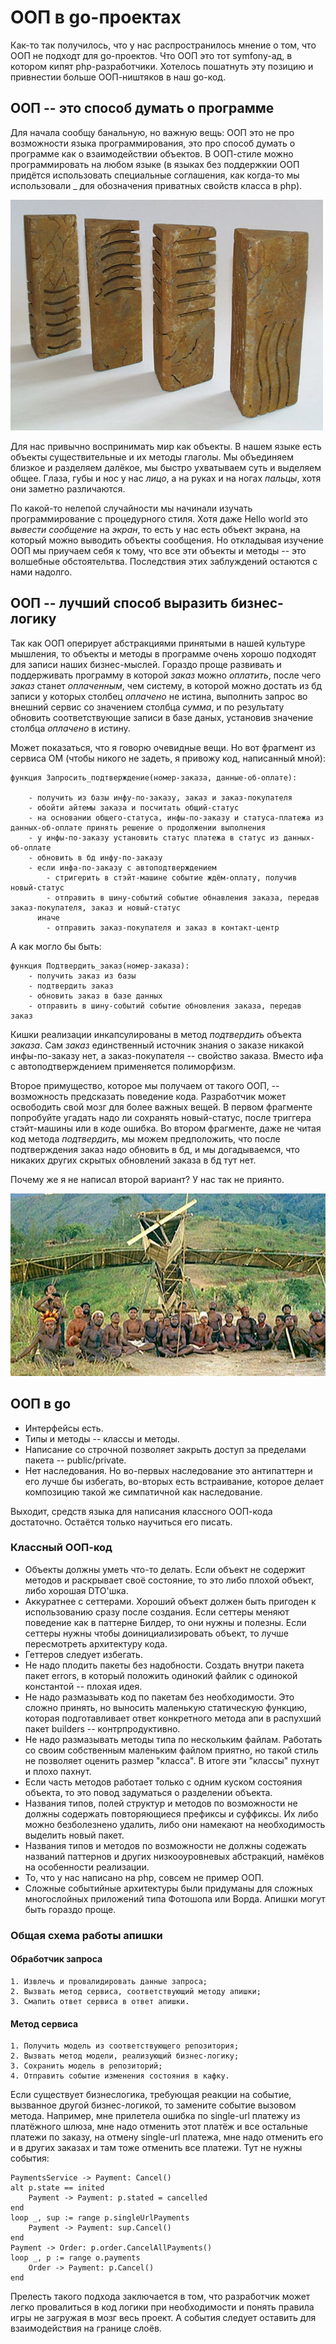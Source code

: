 # ООП в go-проектах

Как-то так получилось, что у нас распространилось мнение о том, что ООП не подходт для  go-проектов. Что ООП это тот symfony-ад, в котором кипят php-разработчики. Хотелось пошатнуть эту позицию и привнестии больше ООП-ништяков в наш go-код.


## ООП -- это способ думать о программе

Для начала сообщу банальную, но важную вещь: ООП это не про возможности языка программирования, это про способ думать о программе как о взаимодействии объектов. В ООП-стиле можно программировать на любом языке (в языках без поддержкии ООП придётся использовать специальные соглашения, как когда-то мы использовали _ для обозначения приватных свойств класса в php).

![ветер дует](./5el.jpg)

Для нас привычно воспринимать мир как объекты. В нашем языке есть объекты существительные и их методы глаголы. Мы объединяем близкое и разделяем далёкое, мы быстро ухватываем суть и выделяем общее. Глаза, губы и нос у нас *лицо*, а на руках и на ногах *пальцы*, хотя они заметно различаются.

По какой-то нелепой случайности мы начинали изучать программирование с процедурного стиля. Хотя даже Hello world это *вывести* *сообщение* на *экран*, то есть у нас есть объект экрана, на который можно выводить объекты сообщения. Но откладывая изучение ООП мы приучаем себя к тому, что все эти объекты и методы -- это волшебные обстоятельтва. Последствия этих заблуждений остаются с нами надолго.

## ООП -- лучший способ выразить бизнес-логику

Так как ООП оперирует абстракциями принятыми в нашей культуре мышления, то объекты и методы в программе очень хорошо подходят для записи наших бизнес-мыслей. Гораздо проще развивать и поддерживать программу в которой *заказ* можно *оплатить*, после чего *заказ* станет *оплаченным*, чем систему, в которой можно достать из бд записи у которых столбец _оплачено_ не истина, выполнить запрос во внешний сервис со значением столбца _сумма_, и по результату обновить соответствующие записи в базе даных, установив значение столбца _оплачено_ в истину.

Может показаться, что я говорю очевидные вещи. Но вот фрагмент из сервиса OM (чтобы никого не задеть, я привожу код, написанный мной):

```
функция Запросить_подтверждение(номер-заказа, данные-об-оплате):

	- получить из базы инфу-по-заказу, заказ и заказ-покупателя
	- обойти айтемы заказа и посчитать общий-статус
	- на основании общего-статуса, инфы-по-заказу и статуса-платежа из данных-об-оплате принять решение о продолжении выполнения
	- у инфы-по-заказу установить статус платежа в статус из данных-об-оплате
	- обновить в бд инфу-по-заказу
	- если инфа-по-заказу с автоподтверждением
		- стригерить в стэйт-машине событие ждём-оплату, получив новый-статус
		- отправить в шину-событий событие обнавления заказа, передав заказ-покупателя, заказ и новый-статус
	  иначе
		- отправить заказ-покупателя и заказ в контакт-центр 
```

А как могло бы быть:

```
функция Подтвердить_заказ(номер-заказа):
	- получить заказ из базы
	- подтвердить заказ
	- обновить заказ в базе данных
	- отправить в шину-событий событие обновления заказа, передав заказ
```

Кишки реализации инкапсулированы в метод *подтвердить* объекта *заказа*. Сам *заказ* единственный источник знания о заказе никакой инфы-по-заказу нет, а заказ-покупателя -- свойство заказа. Вместо ифа с автоподтверждением применяется полиморфизм.

Второе примущество, которое мы получаем от такого ООП, -- возможность предсказать поведение кода. Разработчик может освободить свой мозг для более важных вещей. В первом фрагменте попробуйте угадать надо ли сохранять новый-статус, после триггера стэйт-машины или в коде ошибка. Во втором фрагменте, даже не читая код метода *подтвердить*, мы можем предположить, что после подтверждения заказ надо обновить в бд, и мы догадываемся, что никаких других скрытых обновлений заказа в бд тут нет.

Почему же я не написал второй вариант? У нас так не приянто.

![карго культ](./cargo.jpg)

## ООП в go

- Интерфейсы есть.
- Типы и методы -- классы и методы.
- Написание со строчной позволяет закрыть доступ за пределами пакета -- public/private.
- Нет наследования. Но во-первых наследование это антипаттерн и его лучше бы избегать, во-вторых есть встраивание, которое делает композицию такой же симпатичной как наследование.

Выходит, средств языка для написания классного ООП-кода достаточно. Остаётся только научиться его писать.

### Классный ООП-код

- Объекты должны уметь что-то делать. Если объект не содержит методов и раскрывает своё состояние, то это либо плохой объект, либо хорошая DTO'шка.
- Аккуратнее с сеттерами. Хороший объект должен быть пригоден к использованию сразу после создания. Если сеттеры меняют поведение как в паттерне Билдер, то они нужны и полезны. Если сеттеры нужны чтобы доинициализировать объект, то лучше пересмотреть архитектуру кода.
- Геттеров следует избегать.
- Не надо плодить пакеты без надобности. Создать внутри пакета пакет errors, в который положить одинокий файлик с одинокой константой -- плохая идея.
- Не надо размазывать код по пакетам без необходимости. Это сложно принять, но выносить маленькую статическую функцию, которая подготавливает ответ конкретного метода апи в распухший пакет builders -- контрпродуктивно.
- Не надо размазывать методы типа по нескольким файлам. Работать со своим собственным маленьким файлом приятно, но такой стиль не позволяет оценить размер "класса". В итоге эти "классы" пухнут и плохо пахнут.
- Если часть методов работает только с одним куском состояния объекта, то это повод задуматься о разделении объекта.
- Названия типов, полей структур и методов по возможности не должны содержать повторяющиеся префиксы и суффиксы. Их либо можно безболезнено удалить, либо они намекают на необходимость выделить новый пакет.
- Названия типов и методов по возможности не должны содежать названий паттернов и других низкооуровневых абстракций, намёков на особенности реализации.
- То, что у нас написано на php, совсем не пример ООП.
- Сложные событийные архитектуры были придуманы для сложных многослойных приложений типа Фотошопа или Ворда. Апишки могут быть гораздо проще.

### Общая схема работы апишки

#### Обработчик запроса

```
1. Извлечь и провалидировать данные запроса;
2. Вызвать метод сервиса, соответствующий методу апишки;
3. Смапить ответ сервиса в ответ апишки.
```

#### Метод сервиса

```
1. Получить модель из соответствующего репозитория;
2. Вызвать метод модели, реализующий бизнес-логику;
3. Сохранить модель в репозиторий;
4. Отправить событие изменения состояния в кафку.
```

Если существует бизнеслогика, требующая реакции на событие, вызванное другой бизнес-логикой, то замените событие вызовом метода. Например, мне прилетела ошибка по single-url платежу из платёжного шлюза, мне надо отменить этот платёж и все остальные платежи по заказу, на отмену single-url платежа, мне надо отменить его и в других заказах и там тоже отменить все платежи. Тут не нужны события:

```
PaymentsService -> Payment: Cancel()
alt p.state == inited
	Payment -> Payment: p.stated = cancelled
end
loop _, sup := range p.singleUrlPayments
	Payment -> Payment: sup.Cancel()
end
Payment -> Order: p.order.CancelAllPayments()
loop _, p := range o.payments
	Order -> Payment: p.Cancel()
end
```

Прелесть такого подхода заключается в том, что разработчик может легко провалиться в код логики при необходимости и понять правила игры не загружая в мозг весь проект. А события следует оставить для взаимодействия на границе слоёв.
